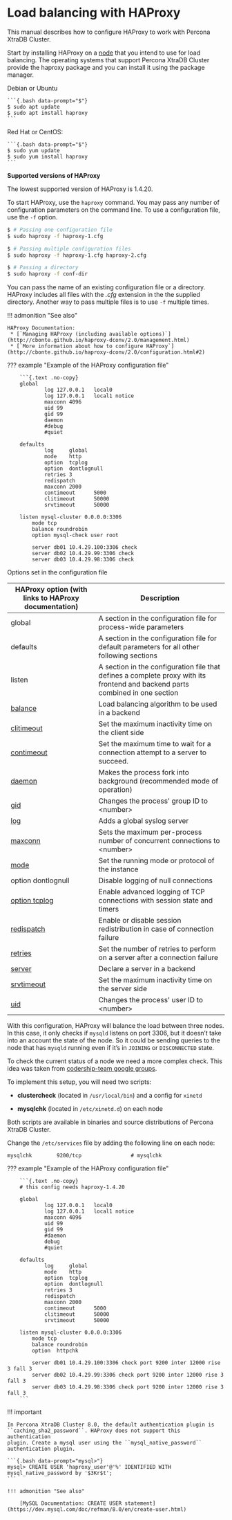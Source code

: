 # Load balancing with HAProxy

This manual describes how to configure HAProxy to work with Percona XtraDB Cluster.

Start by installing HAProxy on a [node](../glossary.md#node) that you intend to use
for load balancing. The operating systems that support Percona XtraDB Cluster provide
the haproxy package and you can install it using the package manager.

Debian or Ubuntu

    ```{.bash data-prompt="$"}
    $ sudo apt update
    $ sudo apt install haproxy
    ```

Red Hat or CentOS:

    ```{.bash data-prompt="$"}
    $ sudo yum update
    $ sudo yum install haproxy
    ```

**Supported versions of HAProxy**

   The lowest supported version of HAProxy is 1.4.20. 

To start HAProxy, use the `haproxy` command. You may pass any
number of configuration parameters on the command line. To use a
configuration file, use the `-f` option.

```{.bash data-prompt="$"}
$ # Passing one configuration file
$ sudo haproxy -f haproxy-1.cfg

$ # Passing multiple configuration files
$ sudo haproxy -f haproxy-1.cfg haproxy-2.cfg

$ # Passing a directory
$ sudo haproxy -f conf-dir
```

You can pass the name of an existing configuration file or a
directory. HAProxy includes all files with the *.cfg* extension in the the
supplied directory. Another way to pass multiple files is to use `-f`
multiple times.

!!! admonition "See also"

    HAProxy Documentation:
     * [`Managing HAProxy (including available options)`](http://cbonte.github.io/haproxy-dconv/2.0/management.html)
     * [`More information about how to configure HAProxy`](http://cbonte.github.io/haproxy-dconv/2.0/configuration.html#2)

??? example "Example of the HAProxy configuration file"

        ```{.text .no-copy}
        global
                log 127.0.0.1   local0
                log 127.0.0.1   local1 notice
                maxconn 4096
                uid 99
                gid 99
                daemon
                #debug
                #quiet

        defaults
                log     global
                mode    http
                option  tcplog
                option  dontlognull
                retries 3
                redispatch
                maxconn 2000
                contimeout      5000
                clitimeout      50000
                srvtimeout      50000

        listen mysql-cluster 0.0.0.0:3306
            mode tcp
            balance roundrobin
            option mysql-check user root

            server db01 10.4.29.100:3306 check
            server db02 10.4.29.99:3306 check
            server db03 10.4.29.98:3306 check

Options set in the configuration file

|HAProxy option (with links to HAProxy documentation)|Description|
| -------------------------------------------------- |-----------|
|global|A section in the configuration file for process-wide parameters|
|defaults|A section in the configuration file for default parameters for all other following sections|
|listen|A section in the configuration file that defines a complete proxy with its frontend and backend parts combined in one section|
|[balance](https://cbonte.github.io/haproxy-dconv/2.0/configuration.html#4-balance)|Load balancing algorithm to be used in a backend|
|[clitimeout](https://cbonte.github.io/haproxy-dconv/2.0/configuration.html#4-clitimeout)|Set the maximum inactivity time on the client side|
|[contimeout](https://cbonte.github.io/haproxy-dconv/2.0/configuration.html#4-contimeout)|Set the maximum time to wait for a connection attempt to a server to succeed.|
|[daemon](https://cbonte.github.io/haproxy-dconv/2.0/configuration.html#daemon)| Makes the process fork into background (recommended mode of operation)|
|[gid](https://cbonte.github.io/haproxy-dconv/2.0/configuration.html#3.1-gid)|Changes the process' group ID to &#60;number&#62;|
|[log](https://cbonte.github.io/haproxy-dconv/2.0/configuration.html#3.1-log)|Adds a global syslog server|
|[maxconn](https://cbonte.github.io/haproxy-dconv/2.0/configuration.html#3.2-maxconn)|Sets the maximum per-process number of concurrent connections to &#60;number&#62;|
|[mode](https://cbonte.github.io/haproxy-dconv/2.0/configuration.html#4-mode)|Set the running mode or protocol of the instance|
|option dontlognull|Disable logging of null connections|
|[option tcplog](https://cbonte.github.io/haproxy-dconv/2.0/configuration.html#4.2-option%20tcplog)|Enable advanced logging of TCP connections with session state and timers|
|[redispatch](https://cbonte.github.io/haproxy-dconv/2.0/configuration.html#4.2-redispatch)|Enable or disable session redistribution in case of connection failure|
|[retries](https://cbonte.github.io/haproxy-dconv/2.0/configuration.html#4.2-retries)|Set the number of retries to perform on a server after a connection failure|
|[server](https://cbonte.github.io/haproxy-dconv/2.0/configuration.html#4.2-retries)|Declare a server in a backend|
|[srvtimeout](https://cbonte.github.io/haproxy-dconv/2.0/configuration.html#4.2-srvtimeout)|Set the maximum inactivity time on the server side|
|[uid](https://cbonte.github.io/haproxy-dconv/2.0/configuration.html#3.1-uid)|Changes the process' user ID to &#60;number&#62;|

With this configuration, HAProxy will balance the load between three nodes.
In this case, it only checks if `mysqld` listens on port 3306,
but it doesn’t take into an account the state of the node.
So it could be sending queries to the node that has `mysqld` running
even if it’s in `JOINING` or `DISCONNECTED` state.

To check the current status of a node we need a more complex check.
This idea was taken from [codership-team google groups](https://groups.google.com/group/codership-team/browse_thread/thread/44ee59c8b9c458aa/98b47d41125cfae6).

To implement this setup, you will need two scripts:

* **clustercheck** (located in `/usr/local/bin`) and a config for `xinetd`

* **mysqlchk** (located in `/etc/xinetd.d`) on each node

Both scripts are available in binaries and source distributions of Percona XtraDB Cluster.

Change the `/etc/services` file
by adding the following line on each node:

```text
mysqlchk        9200/tcp                # mysqlchk
```

??? example "Example of the HAProxy configuration file"

        ```{.text .no-copy}
        # this config needs haproxy-1.4.20

        global
                log 127.0.0.1   local0
                log 127.0.0.1   local1 notice
                maxconn 4096
                uid 99
                gid 99
                #daemon
                debug
                #quiet

        defaults
                log     global
                mode    http
                option  tcplog
                option  dontlognull
                retries 3
                redispatch
                maxconn 2000
                contimeout      5000
                clitimeout      50000
                srvtimeout      50000

        listen mysql-cluster 0.0.0.0:3306
            mode tcp
            balance roundrobin
            option  httpchk

            server db01 10.4.29.100:3306 check port 9200 inter 12000 rise 3 fall 3
            server db02 10.4.29.99:3306 check port 9200 inter 12000 rise 3 fall 3
            server db03 10.4.29.98:3306 check port 9200 inter 12000 rise 3 fall 3
        ```

!!! important

    In Percona XtraDB Cluster 8.0, the default authentication plugin is
    ``caching_sha2_password``. HAProxy does not support this authentication
    plugin. Create a mysql user using the ``mysql_native_password``
    authentication plugin.

    ```{.bash data-prompt="mysql>"}
    mysql> CREATE USER 'haproxy_user'@'%' IDENTIFIED WITH mysql_native_password by '$3Kr$t';
    ```

    !!! admonition "See also"

        [MySQL Documentation: CREATE USER statement](https://dev.mysql.com/doc/refman/8.0/en/create-user.html)